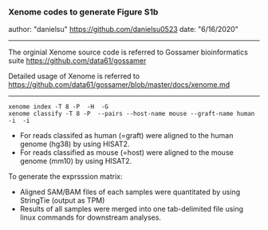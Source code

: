 ### Xenome codes to generate Figure S1b
author: "danielsu" https://github.com/danielsu0523
date: "6/16/2020"
_______

The orginial Xenome source code is referred to Gossamer bioinformatics suite https://github.com/data61/gossamer

Detailed usage of Xenome is referred to https://github.com/data61/gossamer/blob/master/docs/xenome.md

______
```
xenome index -T 8 -P  -H  -G 
xenome classify -T 8 -P  --pairs --host-name mouse --graft-name human -i  -i 
```

* For reads classifed as human (=graft) were aligned to the human genome (hg38) by using HISAT2.
* For reads classified as mouse (=host) were aligned to the mouse genome (mm10) by using HISAT2.

To generate the exprsssion matrix:
* Aligned SAM/BAM files of each samples were quantitated by using StringTie (output as TPM)
* Results of all samples were merged into one tab-delimited file using linux commands for downstream analyses.

